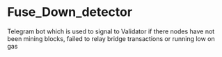 # Fuse_Down_detector

Telegram bot which is used to signal to Validator if there nodes have not been mining blocks, failed to relay bridge transactions or running low on gas
